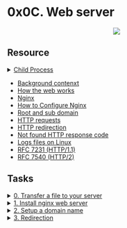 # 0x0C. Web server

<p align="center">
  <img src="https://s3.amazonaws.com/intranet-projects-files/holbertonschool-sysadmin_devops/266/8Gu52Qv.png" />
</p>

## Resource

<details>
<summary><a href="https://www.gnu.org/software/libc/manual/html_node/Processes.html#Processes">Child Process</a></summary><br>
<a href='https://postimages.org/' target='_blank'><img src='https://i.postimg.cc/bw6hYBS5/image.png' border='0' alt='image'/></a>
</details>

- [Background contenxt](https://www.youtube.com/watch?v=AZg4uJkEa-4)
- [How the web works](https://developer.mozilla.org/en-US/docs/Learn/Getting_started_with_the_web/How_the_Web_works)
- [Nginx](https://en.wikipedia.org/wiki/Nginx)
- [How to Configure Nginx](https://www.digitalocean.com/community/tutorials/how-to-set-up-nginx-server-blocks-virtual-hosts-on-ubuntu-16-04)
- [Root and sub domain](https://landingi.com/help/domains-vs-subdomains/)
- [HTTP requests](https://www.tutorialspoint.com/http/http_methods.htm)
- [HTTP redirection](https://moz.com/learn/seo/redirection)
- [Not found HTTP response code](https://en.wikipedia.org/wiki/HTTP_404)
- [Logs files on Linux](https://www.cyberciti.biz/faq/ubuntu-linux-gnome-system-log-viewer/)
- [RFC 7231 (HTTP/1.1)](https://datatracker.ietf.org/doc/html/rfc7231)
- [RFC 7540 (HTTP/2)](https://datatracker.ietf.org/doc/html/rfc7540)

## Tasks

<details>
<summary><a href="./0-transfer_file">0. Transfer a file to your server</a></summary><br>
<a href='https://postimages.org/' target='_blank'><img src='https://i.postimg.cc/j2P4SmgY/image.png' border='0' alt='image'/></a>
</details>

<details>
<summary><a href="./1-install_nginx_web_server">1. Install nginx web server</a></summary><br>
<a href='https://postimages.org/' target='_blank'><img src='https://i.postimg.cc/QMbf1FrY/image.png' border='0' alt='image'/></a>
<a href='https://postimg.cc/621fsx68' target='_blank'><img src='https://i.postimg.cc/vTGqVGpt/image.png' border='0' alt='image'/></a>
</details>

<details>
<summary><a href="./2-setup_a_domain_name">2. Setup a domain name</a></summary><br>
<a href='https://postimg.cc/svdGgYqp' target='_blank'><img src='https://i.postimg.cc/L6htvvV0/image.png' border='0' alt='image'/></a>
</details>

<details>
<summary><a href="./3-redirection">3. Redirection</a></summary><br>
<a href='https://postimages.org/' target='_blank'><img src='https://i.postimg.cc/tTmZ8GqZ/image.png' border='0' alt='image'/></a>
</details>
